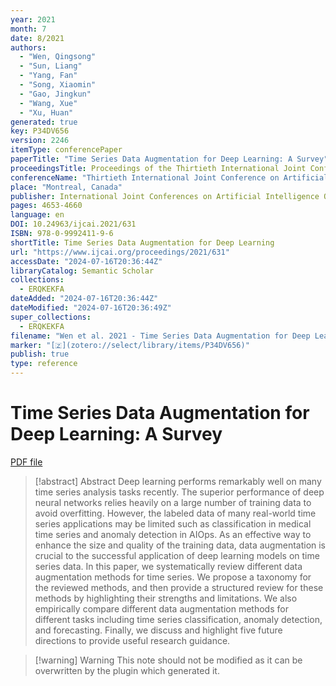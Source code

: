```yaml
---
year: 2021
month: 7
date: 8/2021
authors:
  - "Wen, Qingsong"
  - "Sun, Liang"
  - "Yang, Fan"
  - "Song, Xiaomin"
  - "Gao, Jingkun"
  - "Wang, Xue"
  - "Xu, Huan"
generated: true
key: P34DV656
version: 2246
itemType: conferencePaper
paperTitle: "Time Series Data Augmentation for Deep Learning: A Survey"
proceedingsTitle: Proceedings of the Thirtieth International Joint Conference on Artificial Intelligence
conferenceName: "Thirtieth International Joint Conference on Artificial Intelligence {IJCAI-21}"
place: "Montreal, Canada"
publisher: International Joint Conferences on Artificial Intelligence Organization
pages: 4653-4660
language: en
DOI: 10.24963/ijcai.2021/631
ISBN: 978-0-9992411-9-6
shortTitle: Time Series Data Augmentation for Deep Learning
url: "https://www.ijcai.org/proceedings/2021/631"
accessDate: "2024-07-16T20:36:44Z"
libraryCatalog: Semantic Scholar
collections:
  - ERQKEKFA
dateAdded: "2024-07-16T20:36:44Z"
dateModified: "2024-07-16T20:36:49Z"
super_collections:
  - ERQKEKFA
filename: "Wen et al. 2021 - Time Series Data Augmentation for Deep Learning: A Survey.pdf"
marker: "[🇿](zotero://select/library/items/P34DV656)"
publish: true
type: reference
---
```

# Time Series Data Augmentation for Deep Learning: A Survey

[PDF file](/Papers/PDFs/Wen%20et%20al.%202021%20-%20Time%20Series%20Data%20Augmentation%20for%20Deep%20Learning:%20A%20Survey.pdf)

> [!abstract] Abstract
> Deep learning performs remarkably well on many time series analysis tasks recently. The superior performance of deep neural networks relies heavily on a large number of training data to avoid overfitting. However, the labeled data of many real-world time series applications may be limited such as classification in medical time series and anomaly detection in AIOps. As an effective way to enhance the size and quality of the training data, data augmentation is crucial to the successful application of deep learning models on time series data. In this paper, we systematically review different data augmentation methods for time series. We propose a taxonomy for the reviewed methods, and then provide a structured review for these methods by highlighting their strengths and limitations. We also empirically compare different data augmentation methods for different tasks including time series classification, anomaly detection, and forecasting. Finally, we discuss and highlight five future directions to provide useful research guidance.

>[!warning] Warning
> This note should not be modified as it can be overwritten by the plugin which generated it.


